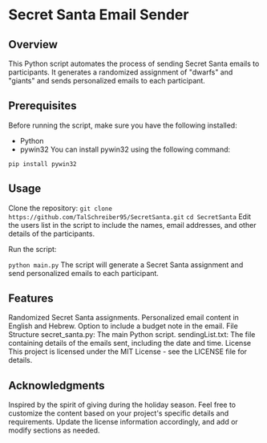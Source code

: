 # Secret Santa Email Sender

## Overview
This Python script automates the process of sending Secret Santa emails to participants. It generates a randomized assignment of "dwarfs" and "giants" and sends personalized emails to each participant.

## Prerequisites
Before running the script, make sure you have the following installed:

* Python
* pywin32
You can install pywin32 using the following command:

`pip install pywin32`
## Usage
Clone the repository:
`git clone https://github.com/TalSchreiber95/SecretSanta.git`
`cd SecretSanta`
Edit the users list in the script to include the names, email addresses, and other details of the participants.

Run the script:

`python main.py`
The script will generate a Secret Santa assignment and send personalized emails to each participant.

## Features
Randomized Secret Santa assignments.
Personalized email content in English and Hebrew.
Option to include a budget note in the email.
File Structure
secret_santa.py: The main Python script.
sendingList.txt: The file containing details of the emails sent, including the date and time.
License
This project is licensed under the MIT License - see the LICENSE file for details.

## Acknowledgments
Inspired by the spirit of giving during the holiday season.
Feel free to customize the content based on your project's specific details and requirements. Update the license information accordingly, and add or modify sections as needed.
